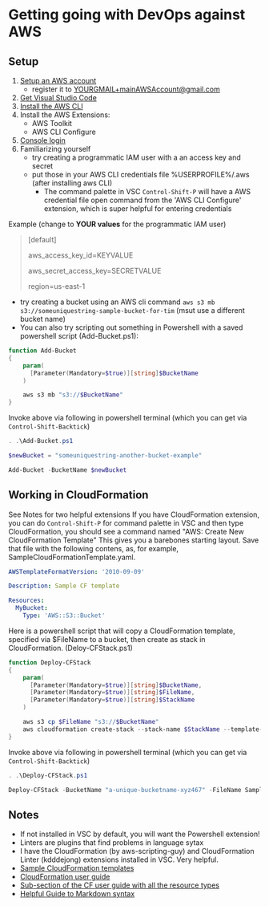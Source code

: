 # Getting going with DevOps against AWS

## Setup

1. [Setup an AWS account](https://aws.amazon.com/premiumsupport/knowledge-center/create-and-activate-aws-account/)
   - register it to YOURGMAIL+mainAWSAccount@gmail.com
1. [Get Visual Studio Code](https://code.visualstudio.com)
1. [Install the AWS CLI]( https://awscli.amazonaws.com/AWSCLIV2.msi)
1. Install the AWS Extensions:
    - AWS Toolkit
    - AWS CLI Configure
1. [Console login](https://aws.amazon.com/console)
1. Familiarizing yourself
    - try creating a programmatic IAM user with a an access key and secret
    - put those in your AWS CLI credentials file %USERPROFILE%/.aws (after installing aws CLI)
      - The command palette in VSC `Control-Shift-P` will have a AWS credential file open command from the 'AWS CLI Configure' extension, which is super helpful for entering credentials

Example (change to **YOUR values** for the programmatic IAM user)
>[default]
>
>aws_access_key_id=KEYVALUE
>
>aws_secret_access_key=SECRETVALUE
>
>region=us-east-1

- try creating a bucket using an AWS cli command `aws s3 mb s3://someuniquestring-sample-bucket-for-tim` (msut use a different bucket name)
- You can also try scripting out something in Powershell with a saved powershell script (Add-Bucket.ps1):
  
```Powershell
function Add-Bucket
{
    param(
      [Parameter(Mandatory=$true)][string]$BucketName
    )

    aws s3 mb "s3://$BucketName"
}
```

Invoke above via following in powershell terminal (which you can get via `Control-Shift-Backtick`)

```Powershell
. .\Add-Bucket.ps1

$newBucket = "someuniquestring-another-bucket-example"

Add-Bucket -BucketName $newBucket
```

## Working in CloudFormation

See Notes for two helpful extensions
If you have CloudFormation extension, you can do `Control-Shift-P` for command palette in VSC and then type CloudFormation, you should see a command named "AWS: Create New CloudFormation Template"
This gives you a barebones starting layout. Save that file with the following contens, as, for example, SampleCloudFormationTemplate.yaml.

```yaml
AWSTemplateFormatVersion: '2010-09-09'

Description: Sample CF template

Resources:
  MyBucket:
    Type: 'AWS::S3::Bucket'
```

Here is a powershell script that will copy a CloudFormation template, specified via $FileName to a bucket, then create as stack in CloudFormation. (Deloy-CFStack.ps1)

```Powershell
function Deploy-CFStack
{
    param(
      [Parameter(Mandatory=$true)][string]$BucketName,
      [Parameter(Mandatory=$true)][string]$FileName,
      [Parameter(Mandatory=$true)][string]$StackName
    )

    aws s3 cp $FileName "s3://$BucketName"
    aws cloudformation create-stack --stack-name $StackName --template-url "http://$BucketName.s3.us-east-1.amazonaws.com/$FileName"
}
```

Invoke above via following in powershell terminal (which you can get via `Control-Shift-Backtick`)

```Powershell
. .\Deploy-CFStack.ps1

Deploy-CFStack -BucketName "a-unique-bucketname-xyz467" -FileName SampleCloudFormationTemplate.yaml -StackName "MyFirstStack"
```

## Notes

- If not installed in VSC by default, you will want the Powershell extension!
- Linters are plugins that find problems in language sytax
- I have the CloudFormation (by aws-scripting-guy) and CloudFormation Linter (kdddejong) extensions installed in VSC. Very helpful.
- [Sample CloudFormation templates](https://docs.aws.amazon.com/AWSCloudFormation/latest/UserGuide/sample-templates-services-us-west-2.html)
- [CloudFormation user guide](https://docs.aws.amazon.com/AWSCloudFormation/latest/UserGuide/Welcome.html)
- [Sub-section of the CF user guide with all the resource types](  https://docs.aws.amazon.com/AWSCloudFormation/latest/UserGuide/aws-template-resource-type-ref.html)
- [Helpful Guide to Markdown syntax](https://www.markdownguide.org/basic-syntax/)
